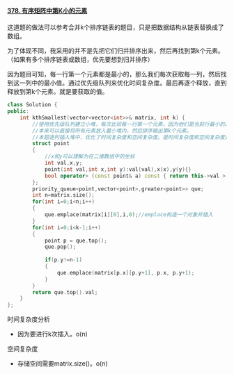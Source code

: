 #### [378. 有序矩阵中第K小的元素](https://leetcode-cn.com/problems/kth-smallest-element-in-a-sorted-matrix/)

这道题的做法可以参考合并k个排序链表的题目，只是把数据结构从链表替换成了数组。

为了体现不同，我采用的并不是先把它们归并排序出来，然后再找到第k个元素。（如果有多个排序链表或数组，优先要想到归并排序）

因为题目可知，每一行第一个元素都是最小的，那么我们每次获取每一列，然后找到这一列中的最小值。通过优先级队列来优化时间复杂度。最后再逐个释放，直到释放到第k个元素。就是要获取的值。

```c++
class Solution {
public:
    int kthSmallest(vector<vector<int>>& matrix, int k) {
        //使用优先级队列建立小堆，每次比较每一行第一个元素，因为他们是当前行最小的。
        //本来可以直接将所有元素放入最小堆内，然后排序输出第k个元素。
        //本题逐列插入堆中，优化了时间复杂度和空间复杂度。是时间复杂度和空间复杂度达到o(k)
        struct point
        {
            //x和y可以理解为在二维数组中的坐标
            int val,x,y;
            point(int val,int x,int y):val(val),x(x),y(y){}
            bool operator> (const point& a) const { return this->val > a.val;}
        };
        priority_queue<point,vector<point>,greater<point>> que;
        int n=matrix.size();
        for(int i=0;i<n;i++)
        {
            que.emplace(matrix[i][0],i,0);//emplace构造一个对象并插入
        }
        for(int i=0;i<k-1;i++)
        {
            point p = que.top();
            que.pop();
            
            if(p.y!=n-1)
            {
                que.emplace(matrix[p.x][p.y+1], p.x, p.y+1);
            }
        }
        return que.top().val;
    }
};
```

时间复杂度分析

* 因为要进行k次插入。o(n)

空间复杂度

* 存储空间需要matrix.size()。o(n)